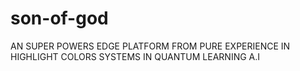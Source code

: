 # son-of-god
AN SUPER POWERS EDGE PLATFORM FROM PURE EXPERIENCE IN HIGHLIGHT COLORS SYSTEMS IN QUANTUM LEARNING A.I
